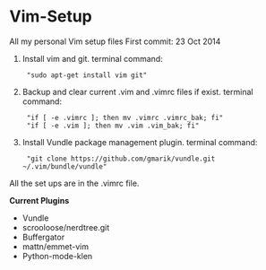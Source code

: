 Vim-Setup
=========

All my personal Vim setup files
First commit: 23 Oct 2014

1. Install vim and git. 
   terminal command: 

        "sudo apt-get install vim git"

2. Backup and clear current .vim and .vimrc files if exist. 
   terminal command:

        "if [ -e .vimrc ]; then mv .vimrc .vimrc_bak; fi"
        "if [ -e .vim ]; then mv .vim .vim_bak; fi"

3. Install Vundle package management plugin. 
   terminal command: 

        "git clone https://github.com/gmarik/vundle.git ~/.vim/bundle/vundle"

All the set ups are in the .vimrc file.

**Current Plugins**
- Vundle
- scrooloose/nerdtree.git
- Buffergator
- mattn/emmet-vim
- Python-mode-klen

